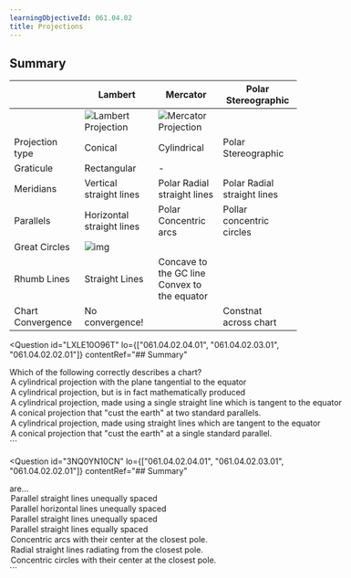 ```yaml
---
learningObjectiveId: 061.04.02
title: Projections
---
```


## Summary

|                   | Lambert                                            | Mercator                                            | Polar Stereographic         |
| ----------------- | -------------------------------------------------- | --------------------------------------------------- | --------------------------- |
|                   | ![Lambert Projection](images/061.04.02.02-01.jpeg) | ![Mercator Projection](images/061.04.02.03-01.jpeg) |                             |
| Projection type   | Conical                                            | Cylindrical                                         | Polar Stereographic         |
| Graticule         | Rectangular                                        | -                                                   |                             |
| Meridians         | Vertical straight lines                            | Polar Radial straight lines                         | Polar Radial straight lines |
| Parallels         | Horizontal straight lines                          | Polar Concentric arcs                               | Pollar concentric circles   |
| Great Circles     | ![img]()                                           |                                                     |                             |
| Rhumb Lines       | Straight Lines                                     | Concave to the GC line <br> Convex to the equator   |                             |
| Chart Convergence | No convergence!                                    |                                                     | Constnat across chart       |

<Question
  id="LXLE10O96T"
  lo={["061.04.02.04.01", "061.04.02.03.01", "061.04.02.02.01"]}
  contentRef="## Summary"
>
  <Text variant="oneCorrect">
    Which of the following correctly describes a <Subject /> chart?
  </Text>
  <Option key="1" subject={[["Mercator"]]}>
    A cylindrical projection with the plane tangential to the equator
  </Option>
  <Option key="1" subject={[["Mercator"]]}>
    A cylindrical projection, but is in fact mathematically produced
  </Option>
  <Option key="1" subject={[["Mercator"]]}>
    A cylindrical projection, made using a single straight line which is tangent
    to the equator
  </Option>
  <Option subject={[["Lambert"]]}>
    A conical projection that "cust the earth" at two standard parallels.
  </Option>
  <Option why="Closely describes a Mercator projection, but A single straight line is used, not multiple">
    A cylindrical projection, made using straight lines which are tangent to the
    equator
  </Option>
  <Option why="Closely describes a Lambert projection, but two standard parallels are cut, not one.">
    A conical projection that "cust the earth" at a single standard parallel.
  </Option>
</Question>
```

<Question
  id="3NQ0YN10CN"
  lo={["061.04.02.04.01", "061.04.02.03.01", "061.04.02.02.01"]}
  contentRef="## Summary"
>
  <Text variant="oneCorrect">
    <Subject /> are...
  </Text>
  <Option subject={[["Parallels of latitude on a Direct Mercator Chart"]]}>
    Parallel straight lines unequally spaced
  </Option>
  <Option subject={[["Parallels of latitude on a Direct Mercator Chart"]]}>
    Parallel horizontal lines unequally spaced
  </Option>
  <Option subject={[["Parallels of latitude on a Conformal Lambert Chart"]]}>
    Parallel straight lines unequally spaced
  </Option>
  <Option subject={[["Meridians on a Conformal Lambert Chart"]]}>
    Parallel straight lines equally spaced
  </Option>
  <Option subject={[["Parallels on a Direct Mercator Chart"]]}>
    Concentric arcs with their center at the closest pole.
  </Option>
  <Option
    subject={[
      ["Meridians on a Direct Mercator Chart"],
      ["Meridians on a Polar Stereographic Chart"],
    ]}
  >
    Radial straight lines radiating from the closest pole.
  </Option>
  <Option subject={[["Parallels on a Polar Stereographic Chart"]]}>
    Concentric circles with their center at the closest pole.
  </Option>
</Question>
```
